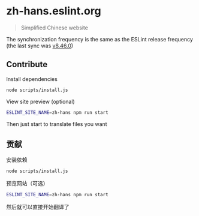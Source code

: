 # zh-hans.eslint.org

> Simplified Chinese website

The synchronization frequency is the same as the ESLint release frequency (the last sync was [v8.46.0](https://github.com/eslint/eslint/tree/v8.46.0))

## Contribute

Install dependencies

```sh
node scripts/install.js
```

View site preview (optional)

```sh
ESLINT_SITE_NAME=zh-hans npm run start
```

Then just start to translate files you want

## 贡献

安装依赖

```sh
node scripts/install.js
```

预览网站（可选）

```sh
ESLINT_SITE_NAME=zh-hans npm run start
```

然后就可以直接开始翻译了
